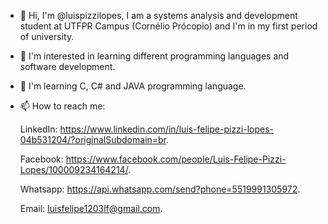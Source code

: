 - 👋 Hi, I'm @luispizzilopes, I am a systems analysis and development student at UTFPR Campus (Cornélio Prócopio) and I'm in my first period of university.

- 👀 I'm interested in learning different programming languages and software development.

- 🌱 I'm learning C, C# and JAVA programming language.

- 📫 How to reach me:

     LinkedIn: https://www.linkedin.com/in/luis-felipe-pizzi-lopes-04b531204/?originalSubdomain=br.

     Facebook:
     https://www.facebook.com/people/Luis-Felipe-Pizzi-Lopes/100009234164214/.

     Whatsapp:
     https://api.whatsapp.com/send?phone=5519991305972.

     Email:
     luisfelipe1203lf@gmail.com.

